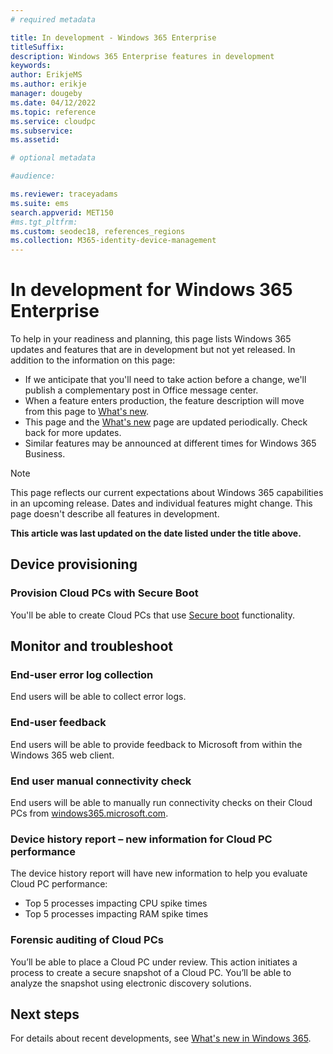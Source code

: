 ```yaml
---
# required metadata

title: In development - Windows 365 Enterprise
titleSuffix: 
description: Windows 365 Enterprise features in development
keywords:
author: ErikjeMS 
ms.author: erikje
manager: dougeby
ms.date: 04/12/2022
ms.topic: reference
ms.service: cloudpc
ms.subservice: 
ms.assetid: 

# optional metadata

#audience:

ms.reviewer: traceyadams
ms.suite: ems
search.appverid: MET150
#ms.tgt_pltfrm:
ms.custom: seodec18, references_regions
ms.collection: M365-identity-device-management
---
```


# In development for Windows 365 Enterprise

To help in your readiness and planning, this page lists Windows 365 updates and features that are in development but not yet released. In addition to the information on this page:

- If we anticipate that you'll need to take action before a change, we'll publish a complementary post in Office message center.
- When a feature enters production, the feature description will move from this page to [What's new](whats-new.md).
- This page and the [What's new](whats-new.md) page are updated periodically. Check back for more updates.
- Similar features may be announced at different times for Windows 365 Business.

> [!NOTE]
> This page reflects our current expectations about Windows 365 capabilities in an upcoming release. Dates and individual features might change. This page doesn't describe all features in development.

**This article was last updated on the date listed under the title above.**

<!-- Common categories:  
## App management
## Device configuration
## Device provisioning
## Device management
## Intune apps
## Monitor and troubleshoot
## Role-based access control
## Security
## End-user experience

-->

<!-- ***********************************************-->
<!--## App management-->

<!-- ***********************************************-->
<!-- ## Device management
-->


<!-- ***********************************************-->
## Device provisioning

### Provision Cloud PCs with Secure Boot<!--38012584-->

You'll be able to create Cloud PCs that use [Secure boot](/windows-hardware/design/device-experiences/oem-secure-boot) functionality.

<!-- ***********************************************-->
## Monitor and troubleshoot

### End-user error log collection<!--38195529-->

End users will be able to collect error logs.

### End-user feedback<!--38195529-->

End users will be able to provide feedback to Microsoft from within the Windows 365 web client.

### End user manual connectivity check<!--37679345 -->

End users will be able to manually run connectivity checks on their Cloud PCs from [windows365.microsoft.com](https://windows365.microsoft.com).

### Device history report – new information for Cloud PC performance<!--38310774  -->

The device history report will have new information to help you evaluate Cloud PC performance:

- Top 5 processes impacting CPU spike times
- Top 5 processes impacting RAM spike times

### Forensic auditing of Cloud PCs<!--38726407-->

You’ll be able to place a Cloud PC under review. This action initiates a process to create a secure snapshot of a Cloud PC. You’ll be able to analyze the snapshot using electronic discovery solutions.

<!-- ***********************************************-->
<!-- ## Provisioning -->

<!-- ***********************************************-->
<!--## Role-based access control-->

## Next steps

For details about recent developments, see [What's new in Windows 365](whats-new.md).

